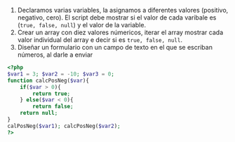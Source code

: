1. Declaramos varias variables, la asignamos a diferentes valores (positivo, negativo, cero). El script debe mostrar si el valor de cada varibale es (`true, false, null`) y el valor de la variable.
2. Crear un array con diez valores númericos, iterar el array mostrar cada valor individual del array e decir si es `true, false, null`.
3. Diseñar un formulario con un campo de texto en el que se escriban números, al darle a enviar 
```php
<?php
$var1 = 3; $var2 = -10; $var3 = 0;
function calcPosNeg($var){
	if($var > 0){
		return true;
	} else($var < 0){
		return false;		
	return null;
}
calPosNeg($var1); calcPosNeg($var2);
?>
```

